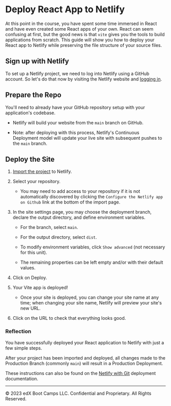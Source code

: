 # Deploy React App to Netlify

At this point in the course, you have spent some time immersed in React and have even created some React apps of your own. React can seem confusing at first, but the good news is that `vite` gives you the tools to build applications from scratch. This guide will show you how to deploy your React app to Netlify while preserving the file structure of your source files.

## Sign up with Netlify

To set up a Netlify project, we need to log into Netlify using a GitHub account. So let's do that now by visiting the Netlify website and [logging in](https://www.netlify.com/).

## Prepare the Repo

You'll need to already have your GitHub repository setup with your application's codebase.

* Netlify will build your website from the `main` branch on GitHub.

* Note: after deploying with this process, Netlify's Continuous Deployment model will update your live site with subsequent pushes to the `main` branch.

## Deploy the Site

1. [Import the project](https://app.netlify.com/start) to Netlify.

2. Select your repository.

    * You may need to add access to your repository if it is not automatically discovered by clicking the `Configure the Netlify app on Github` link at the bottom of the import page.

3. In the site settings page, you may choose the deployment branch, declare the output directory, and define environment variables.

    * For the branch, select `main`.

    * For the output directory, select `dist`.

    * To modify environment variables, click `Show advanced` (not necessary for this unit).

    * The remaining properties can be left empty and/or with their default values.

4. Click on Deploy.

5. Your Vite app is deployed!

    * Once your site is deployed, you can change your site name at any time; when changing your site name, Netlify will preview your site's new URL.

6. Click on the URL to check that everything looks good.

### Reflection

You have successfully deployed your React application to Netlify with just a few simple steps.

After your project has been imported and deployed, all changes made to the Production Branch (commonly `main`) will result in a Production Deployment.

These instructions can also be found on the [Netlify with Git](https://vitejs.dev/guide/static-deploy.html#netlify-with-git) deployment documentation.

---
© 2023 edX Boot Camps LLC. Confidential and Proprietary. All Rights Reserved.
